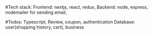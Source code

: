 #Tech stack:
Frontend: nextjs, react, redux,
Backend: node, express, nodemailer for sending email,

#Todos:
Typescript, Review, coupon, authentication
Database: user(shopping history, cart), business
